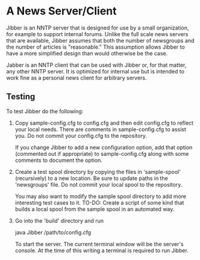 
A News Server/Client
====================

Jibber is an NNTP server that is designed for use by a small organization, for example to
support internal forums. Unlike the full scale news servers that are available, Jibber assumes
that both the number of newsgroups and the number of articles is "reasonable." This assumption
allows Jibber to have a more simplified design than would otherwise be the case.

Jabber is an NNTP client that can be used with Jibber or, for that matter, any other NNTP
server. It is optimized for internal use but is intended to work fine as a personal news client
for arbitrary servers.

Testing
-------

To test Jibber do the following:

1. Copy sample-config.cfg to config.cfg and then edit config.cfg to reflect your local needs.
   There are comments in sample-config.cfg to assist you. Do not commit your config.cfg to the
   repository.

   If you change Jibber to add a new configuration option, add that option (commented out if
   appropriate) to sample-config.cfg along with some comments to document the option.

2. Create a test spool directory by copying the files in 'sample-spool' (recursively) to a new
   location. Be sure to update paths in the 'newsgroups' file. Do not commit your local spool to
   the repository.

   You may also want to modify the sample spool directory to add more interesting test cases to
   it. TO-DO: Create a script of some kind that builds a local spool from the sample spool in an
   automated way.

3. Go into the 'build' directory and run

      java Jibber /path/to/config.cfg

   To start the server. The current terminal window will be the server's console. At the time of
   this writing a terminal is required to run Jibber.
